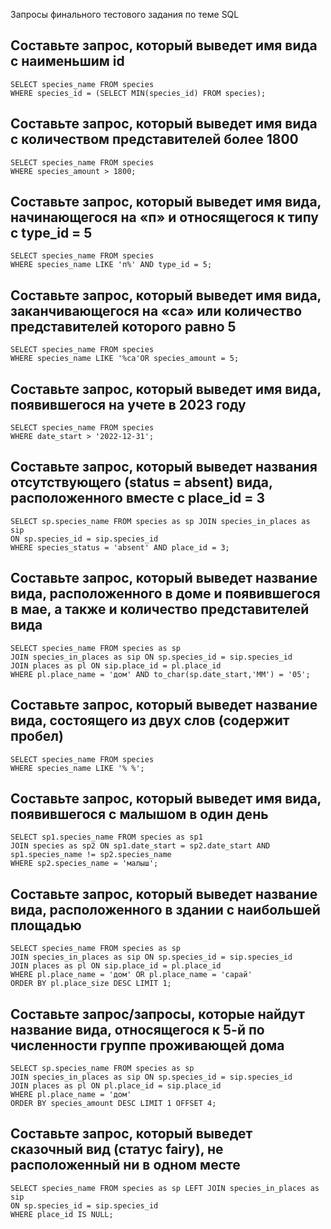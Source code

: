 Запросы финального тестового задания по теме SQL

## Составьте запрос, который выведет имя вида с наименьшим id

```
SELECT species_name FROM species
WHERE species_id = (SELECT MIN(species_id) FROM species);
```

## Составьте запрос, который выведет имя вида с количеством представителей более 1800

```
SELECT species_name FROM species
WHERE species_amount > 1800;
```

## Составьте запрос, который выведет имя вида, начинающегося на «п» и относящегося к типу с type_id = 5

```
SELECT species_name FROM species
WHERE species_name LIKE 'п%' AND type_id = 5;
```

## Составьте запрос, который выведет имя вида, заканчивающегося на «са» или количество представителей которого равно 5

```
SELECT species_name FROM species
WHERE species_name LIKE '%са'OR species_amount = 5;
```

## Составьте запрос, который выведет имя вида, появившегося на учете в 2023 году

```
SELECT species_name FROM species
WHERE date_start > '2022-12-31';
```

## Составьте запрос, который выведет названия отсутствующего (status = absent) вида, расположенного вместе с place_id = 3

```
SELECT sp.species_name FROM species as sp JOIN species_in_places as sip
ON sp.species_id = sip.species_id
WHERE species_status = 'absent' AND place_id = 3;
```

## Составьте запрос, который выведет название вида, расположенного в доме и появившегося в мае, а также и количество представителей вида

```
SELECT species_name FROM species as sp 
JOIN species_in_places as sip ON sp.species_id = sip.species_id
JOIN places as pl ON sip.place_id = pl.place_id
WHERE pl.place_name = 'дом' AND to_char(sp.date_start,'MM') = '05';
```

## Составьте запрос, который выведет название вида, состоящего из двух слов (содержит пробел)

```
SELECT species_name FROM species
WHERE species_name LIKE '% %';
```

## Составьте запрос, который выведет имя вида, появившегося с малышом в один день

```
SELECT sp1.species_name FROM species as sp1
JOIN species as sp2 ON sp1.date_start = sp2.date_start AND sp1.species_name != sp2.species_name
WHERE sp2.species_name = 'малыш';
```

## Составьте запрос, который выведет название вида, расположенного в здании с наибольшей площадью

```
SELECT species_name FROM species as sp 
JOIN species_in_places as sip ON sp.species_id = sip.species_id
JOIN places as pl ON sip.place_id = pl.place_id
WHERE pl.place_name = 'дом' OR pl.place_name = 'сарай'
ORDER BY pl.place_size DESC LIMIT 1;
```

## Составьте запрос/запросы, которые найдут название вида, относящегося к 5-й по численности группе проживающей дома

```
SELECT sp.species_name FROM species as sp
JOIN species_in_places as sip ON sp.species_id = sip.species_id
JOIN places as pl ON pl.place_id = sip.place_id
WHERE pl.place_name = 'дом'
ORDER BY species_amount DESC LIMIT 1 OFFSET 4;
```

## Составьте запрос, который выведет сказочный вид (статус fairy), не расположенный ни в одном месте

```
SELECT species_name FROM species as sp LEFT JOIN species_in_places as sip
ON sp.species_id = sip.species_id
WHERE place_id IS NULL;
```